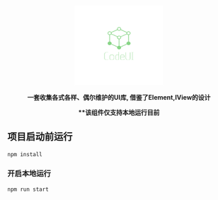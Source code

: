 <p align=center>
	<img src="src/assets/logo.png" width="200" height="180" />
</p>
<p align=center>
	<b size=5 color=#7FFFD4 face="微软雅黑" align=center>
		一套收集各式各样、偶尔维护的UI库, 借鉴了Element,IView的设计
	</b>
</p>
<p align=center>
	<b size=5 color=#7FFFD4 face="微软雅黑" align=center>
		**该组件仅支持本地运行目前
	</b>
</p>


## 项目启动前运行
```
npm install
```

### 开启本地运行
```
npm run start
```
